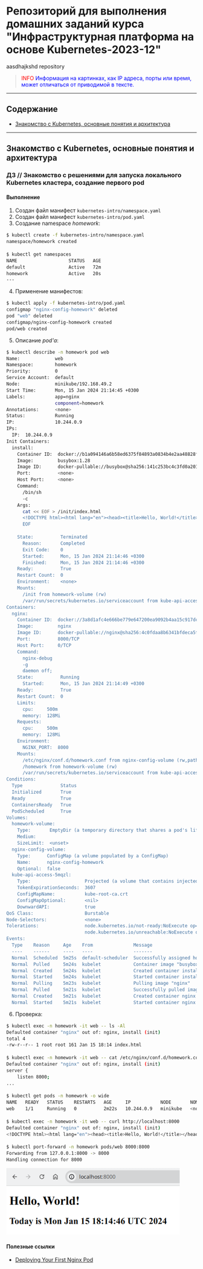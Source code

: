 # Репозиторий для выполнения домашних заданий курса "Инфраструктурная платформа на основе Kubernetes-2023-12"

aasdhajkshd repository


> <span style="color:red">INFO</span>
<span style="color:blue">Информация на картинках, как IP адреса, порты или время, может отличаться от приводимой в тексте.</span>

---

## Содержание

* [Знакомство с Kubernetes, основные понятия и архитектура](#kubernetes-intro)

---

## <a name="kubernetes-intro">Знакомство с Kubernetes, основные понятия и архитектура</a>

### ДЗ // Знакомство с решениями для запуска локального Kubernetes кластера, создание первого pod

#### Выполнение

1. Создан файл манифест `kubernetes-intro/namespace.yaml`
2. Создан файл манифест `kubernetes-intro/pod.yaml`
3. Создание namespace *homework*:

```bash
$ kubectl create -f kubernetes-intro/namespace.yaml
namespace/homework created

$ kubectl get namespaces
NAME                   STATUS   AGE
default                Active   72m
homework               Active   20s
---
```

4. Применение манифестов:

```bash
$ kubectl apply -f kubernetes-intro/pod.yaml
configmap "nginx-config-homework" deleted
pod "web" deleted
configmap/nginx-config-homework created
pod/web created
```

5. Описание *pod'а*:

```bash
$ kubectl describe -n homework pod web
Name:             web
Namespace:        homework
Priority:         0
Service Account:  default
Node:             minikube/192.168.49.2
Start Time:       Mon, 15 Jan 2024 21:14:45 +0300
Labels:           app=nginx
                  component=homework
Annotations:      <none>
Status:           Running
IP:               10.244.0.9
IPs:
  IP:  10.244.0.9
Init Containers:
  install:
    Container ID:  docker://b1a094146a6b58ed6375f84893a0834b4e2aa48828fd5fc459d974db2a33b0d5
    Image:         busybox:1.28
    Image ID:      docker-pullable://busybox@sha256:141c253bc4c3fd0a201d32dc1f493bcf3fff003b6df416dea4f41046e0f37d47
    Port:          <none>
    Host Port:     <none>
    Command:
      /bin/sh
      -c
    Args:
      cat << EOF > /init/index.html
      <!DOCTYPE html><html lang="en"><head><title>Hello, World!</title></head><body><h1>Hello, World!</h1><h2>Today is $(date)</h2></body></html>
      EOF

    State:          Terminated
      Reason:       Completed
      Exit Code:    0
      Started:      Mon, 15 Jan 2024 21:14:46 +0300
      Finished:     Mon, 15 Jan 2024 21:14:46 +0300
    Ready:          True
    Restart Count:  0
    Environment:    <none>
    Mounts:
      /init from homework-volume (rw)
      /var/run/secrets/kubernetes.io/serviceaccount from kube-api-access-5mqzl (ro)
Containers:
  nginx:
    Container ID:  docker://3a8d1afc4e666be779e647200ea9092b4aa15c917dc2743821631c6bec472a27
    Image:         nginx
    Image ID:      docker-pullable://nginx@sha256:4c0fdaa8b6341bfdeca5f18f7837462c80cff90527ee35ef185571e1c327beac
    Port:          8000/TCP
    Host Port:     0/TCP
    Command:
      nginx-debug
      -g
      daemon off;
    State:          Running
      Started:      Mon, 15 Jan 2024 21:14:49 +0300
    Ready:          True
    Restart Count:  0
    Limits:
      cpu:     500m
      memory:  128Mi
    Requests:
      cpu:     500m
      memory:  128Mi
    Environment:
      NGINX_PORT:  8000
    Mounts:
      /etc/nginx/conf.d/homework.conf from nginx-config-volume (rw,path="homework.conf")
      /homework from homework-volume (rw)
      /var/run/secrets/kubernetes.io/serviceaccount from kube-api-access-5mqzl (ro)
Conditions:
  Type              Status
  Initialized       True
  Ready             True
  ContainersReady   True
  PodScheduled      True
Volumes:
  homework-volume:
    Type:       EmptyDir (a temporary directory that shares a pod's lifetime)
    Medium:
    SizeLimit:  <unset>
  nginx-config-volume:
    Type:      ConfigMap (a volume populated by a ConfigMap)
    Name:      nginx-config-homework
    Optional:  false
  kube-api-access-5mqzl:
    Type:                    Projected (a volume that contains injected data from multiple sources)
    TokenExpirationSeconds:  3607
    ConfigMapName:           kube-root-ca.crt
    ConfigMapOptional:       <nil>
    DownwardAPI:             true
QoS Class:                   Burstable
Node-Selectors:              <none>
Tolerations:                 node.kubernetes.io/not-ready:NoExecute op=Exists for 300s
                             node.kubernetes.io/unreachable:NoExecute op=Exists for 300s
Events:
  Type    Reason     Age    From               Message
  ----    ------     ----   ----               -------
  Normal  Scheduled  5m25s  default-scheduler  Successfully assigned homework/web to minikube
  Normal  Pulled     5m24s  kubelet            Container image "busybox:1.28" already present on machine
  Normal  Created    5m24s  kubelet            Created container install
  Normal  Started    5m24s  kubelet            Started container install
  Normal  Pulling    5m23s  kubelet            Pulling image "nginx"
  Normal  Pulled     5m21s  kubelet            Successfully pulled image "nginx" in 1.433760432s (1.433771463s including waiting)
  Normal  Created    5m21s  kubelet            Created container nginx
  Normal  Started    5m21s  kubelet            Started container nginx

```

6. Проверка:

```bash
$ kubectl exec -n homework -it web -- ls -Al
Defaulted container "nginx" out of: nginx, install (init)
total 4
-rw-r--r-- 1 root root 161 Jan 15 18:14 index.html

$ kubectl exec -n homework -it web -- cat /etc/nginx/conf.d/homework.conf
Defaulted container "nginx" out of: nginx, install (init)
server {
    listen 8000;
...

$ kubectl get pods -n homework -o wide
NAME   READY   STATUS    RESTARTS   AGE     IP           NODE       NOMINATED NODE   READINESS GATES
web    1/1     Running   0          2m22s   10.244.0.9   minikube   <none>           <none>

$ kubectl exec -n homework -it web -- curl http://localhost:8000
Defaulted container "nginx" out of: nginx, install (init)
<!DOCTYPE html><html lang="en"><head><title>Hello, World!</title></head><body><h1>Hello, World!</h1><h2>Today is Mon Jan 15 18:14:46 UTC 2024</h2></body></html>

$ kubectl port-forward -n homework pods/web 8000:8000
Forwarding from 127.0.0.1:8000 -> 8000
Handling connection for 8000
```

![](images/Screenshot_20240115_212306.png)

#### Полезные ссылки

- [Deploying Your First Nginx Pod](https://collabnix.github.io/kubelabs/pods101/deploy-your-first-nginx-pod.html)
